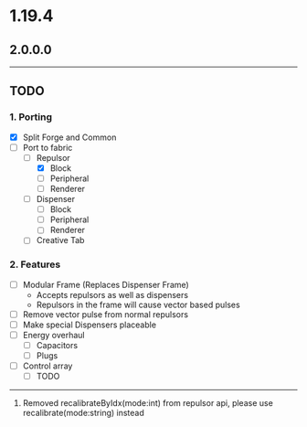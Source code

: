 # 1.19.4
## 2.0.0.0

---
## TODO
### 1. Porting
   - [x] Split Forge and Common
   - [ ] Port to fabric
     - [ ] Repulsor
       - [x] Block
       - [ ] Peripheral
       - [ ] Renderer
     - [ ] Dispenser
       - [ ] Block
       - [ ] Peripheral
       - [ ] Renderer
     - [ ] Creative Tab
### 2. Features
  - [ ] Modular Frame (Replaces Dispenser Frame) 
     - Accepts repulsors as well as dispensers
     - Repulsors in the frame will cause vector based pulses
  - [ ] Remove vector pulse from normal repulsors
  - [ ] Make special Dispensers placeable
  - [ ] Energy overhaul
    - [ ] Capacitors
    - [ ] Plugs
  - [ ] Control array
    - [ ] TODO

---
1. Removed recalibrateByIdx(mode:int) from repulsor api, please use recalibrate(mode:string) instead
